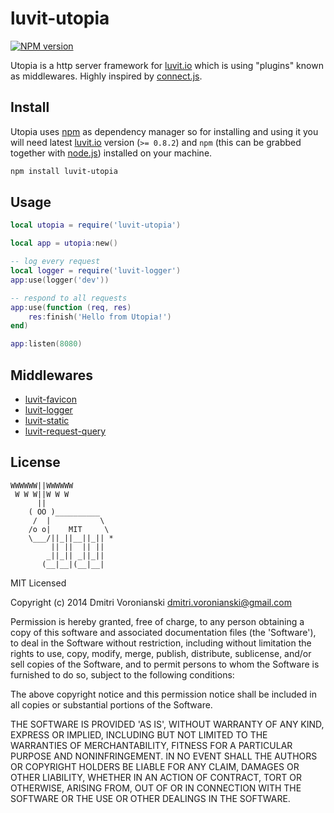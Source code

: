 # luvit-utopia

[![NPM version](https://badge.fury.io/js/luvit-utopia.svg)](http://badge.fury.io/js/luvit-utopia)

Utopia is a http server framework for [luvit.io](http://luvit.io) which is using "plugins" known as middlewares. Highly inspired by [connect.js](https://github.com/senchalabs/connect).

## Install

Utopia uses [npm](https://www.npmjs.org/) as dependency manager so for installing and using it you will need latest [luvit.io](http://luvit.io/dist/latest/) version (``>= 0.8.2``) and ``npm`` (this can be grabbed together with [node.js](http://nodejs.org/)) installed on your machine.

```bash
npm install luvit-utopia
```

## Usage

```lua
local utopia = require('luvit-utopia')

local app = utopia:new()

-- log every request
local logger = require('luvit-logger')
app:use(logger('dev'))

-- respond to all requests
app:use(function (req, res)
	res:finish('Hello from Utopia!')
end)

app:listen(8080)
```

## Middlewares

- [luvit-favicon](https://github.com/luvitrocks/luvit-favicon)
- [luvit-logger](https://github.com/luvitrocks/luvit-logger)
- [luvit-static](https://github.com/luvitrocks/luvit-static)
- [luvit-request-query](https://github.com/luvitrocks/luvit-request-query)

## License

```
WWWWWW||WWWWWW
 W W W||W W W
      ||
    ( OO )__________
     /  |           \
    /o o|    MIT     \
    \___/||_||__||_|| *
         || ||  || ||
        _||_|| _||_||
       (__|__|(__|__|
```

MIT Licensed

Copyright (c) 2014 Dmitri Voronianski [dmitri.voronianski@gmail.com](mailto:dmitri.voronianski@gmail.com)

Permission is hereby granted, free of charge, to any person obtaining
a copy of this software and associated documentation files (the
'Software'), to deal in the Software without restriction, including
without limitation the rights to use, copy, modify, merge, publish,
distribute, sublicense, and/or sell copies of the Software, and to
permit persons to whom the Software is furnished to do so, subject to
the following conditions:

The above copyright notice and this permission notice shall be
included in all copies or substantial portions of the Software.

THE SOFTWARE IS PROVIDED 'AS IS', WITHOUT WARRANTY OF ANY KIND,
EXPRESS OR IMPLIED, INCLUDING BUT NOT LIMITED TO THE WARRANTIES OF
MERCHANTABILITY, FITNESS FOR A PARTICULAR PURPOSE AND NONINFRINGEMENT.
IN NO EVENT SHALL THE AUTHORS OR COPYRIGHT HOLDERS BE LIABLE FOR ANY
CLAIM, DAMAGES OR OTHER LIABILITY, WHETHER IN AN ACTION OF CONTRACT,
TORT OR OTHERWISE, ARISING FROM, OUT OF OR IN CONNECTION WITH THE
SOFTWARE OR THE USE OR OTHER DEALINGS IN THE SOFTWARE.
